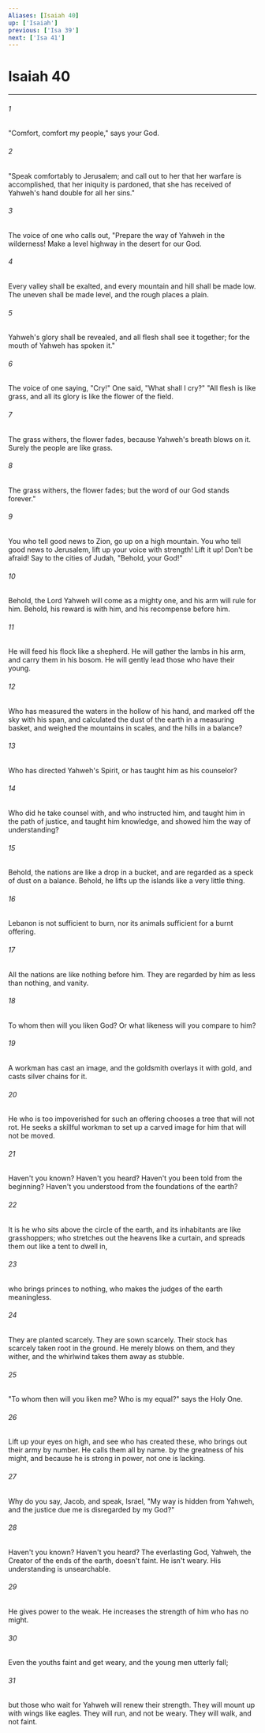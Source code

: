 ```yaml
---
Aliases: [Isaiah 40]
up: ['Isaiah']
previous: ['Isa 39']
next: ['Isa 41']
---
```

# Isaiah 40
***





###### 1 

"Comfort, comfort my people," says your God. 



###### 2 

"Speak comfortably to Jerusalem; and call out to her that her warfare is accomplished, that her iniquity is pardoned, that she has received of Yahweh's hand double for all her sins." 



###### 3 

The voice of one who calls out, "Prepare the way of Yahweh in the wilderness! Make a level highway in the desert for our God. 



###### 4 

Every valley shall be exalted, and every mountain and hill shall be made low. The uneven shall be made level, and the rough places a plain. 



###### 5 

Yahweh's glory shall be revealed, and all flesh shall see it together; for the mouth of Yahweh has spoken it." 



###### 6 

The voice of one saying, "Cry!" One said, "What shall I cry?" "All flesh is like grass, and all its glory is like the flower of the field. 



###### 7 

The grass withers, the flower fades, because Yahweh's breath blows on it. Surely the people are like grass. 



###### 8 

The grass withers, the flower fades; but the word of our God stands forever." 



###### 9 

You who tell good news to Zion, go up on a high mountain. You who tell good news to Jerusalem, lift up your voice with strength! Lift it up! Don't be afraid! Say to the cities of Judah, "Behold, your God!" 



###### 10 

Behold, the Lord Yahweh will come as a mighty one, and his arm will rule for him. Behold, his reward is with him, and his recompense before him. 



###### 11 

He will feed his flock like a shepherd. He will gather the lambs in his arm, and carry them in his bosom. He will gently lead those who have their young. 



###### 12 

Who has measured the waters in the hollow of his hand, and marked off the sky with his span, and calculated the dust of the earth in a measuring basket, and weighed the mountains in scales, and the hills in a balance? 



###### 13 

Who has directed Yahweh's Spirit, or has taught him as his counselor? 



###### 14 

Who did he take counsel with, and who instructed him, and taught him in the path of justice, and taught him knowledge, and showed him the way of understanding? 



###### 15 

Behold, the nations are like a drop in a bucket, and are regarded as a speck of dust on a balance. Behold, he lifts up the islands like a very little thing. 



###### 16 

Lebanon is not sufficient to burn, nor its animals sufficient for a burnt offering. 



###### 17 

All the nations are like nothing before him. They are regarded by him as less than nothing, and vanity. 



###### 18 

To whom then will you liken God? Or what likeness will you compare to him? 



###### 19 

A workman has cast an image, and the goldsmith overlays it with gold, and casts silver chains for it. 



###### 20 

He who is too impoverished for such an offering chooses a tree that will not rot. He seeks a skillful workman to set up a carved image for him that will not be moved. 



###### 21 

Haven't you known? Haven't you heard? Haven't you been told from the beginning? Haven't you understood from the foundations of the earth? 



###### 22 

It is he who sits above the circle of the earth, and its inhabitants are like grasshoppers; who stretches out the heavens like a curtain, and spreads them out like a tent to dwell in, 



###### 23 

who brings princes to nothing, who makes the judges of the earth meaningless. 



###### 24 

They are planted scarcely. They are sown scarcely. Their stock has scarcely taken root in the ground. He merely blows on them, and they wither, and the whirlwind takes them away as stubble. 



###### 25 

"To whom then will you liken me? Who is my equal?" says the Holy One. 



###### 26 

Lift up your eyes on high, and see who has created these, who brings out their army by number. He calls them all by name. by the greatness of his might, and because he is strong in power, not one is lacking. 



###### 27 

Why do you say, Jacob, and speak, Israel, "My way is hidden from Yahweh, and the justice due me is disregarded by my God?" 



###### 28 

Haven't you known? Haven't you heard? The everlasting God, Yahweh, the Creator of the ends of the earth, doesn't faint. He isn't weary. His understanding is unsearchable. 



###### 29 

He gives power to the weak. He increases the strength of him who has no might. 



###### 30 

Even the youths faint and get weary, and the young men utterly fall; 



###### 31 

but those who wait for Yahweh will renew their strength. They will mount up with wings like eagles. They will run, and not be weary. They will walk, and not faint.

